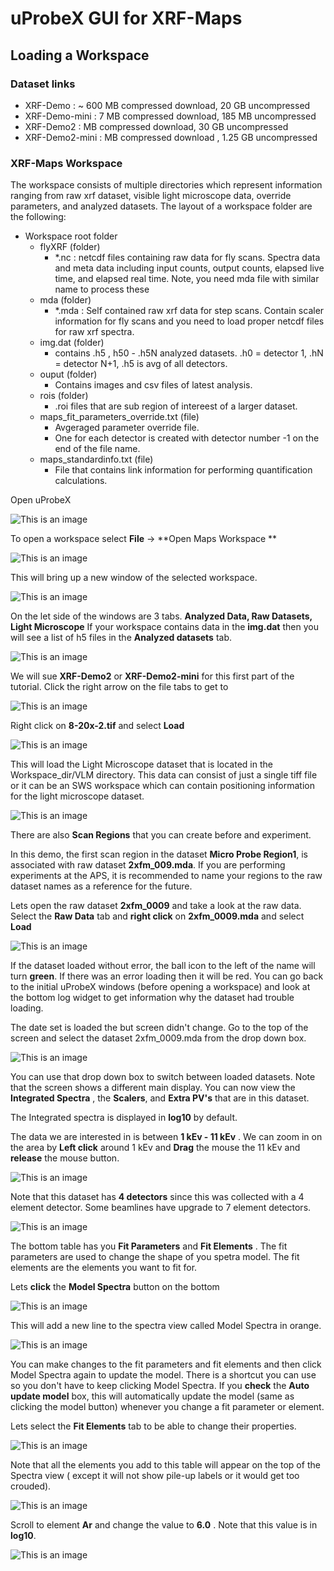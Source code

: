 # uProbeX GUI for XRF-Maps

## Loading a Workspace

### Dataset links 
- XRF-Demo : ~ 600 MB compressed download, 20 GB uncompressed
- XRF-Demo-mini : 7 MB compressed download, 185 MB uncompressed
- XRF-Demo2 :  MB compressed download, 30 GB uncompressed
- XRF-Demo2-mini : MB compressed download , 1.25 GB uncompressed

### XRF-Maps Workspace
The workspace consists of multiple directories which represent information ranging from raw xrf dataset, visible light microscope data, override parameters, and analyzed datasets.
The layout of a workspace folder are the following:
- Workspace root folder
  - flyXRF (folder)
    - *.nc : netcdf files containing raw data for fly scans. Spectra data and meta data including input counts, output counts, elapsed live time, and elapsed real time. Note, you need mda file with similar name to process these
  - mda (folder)
    - *.mda : Self contained raw xrf data for step scans. Contain scaler information for fly scans and you need to load proper netcdf files for raw xrf spectra.
  - img.dat (folder)
    - contains .h5 , h50 - .h5N analyzed datasets. .h0 = detector 1, .hN = detector N+1, .h5 is avg of all detectors.
  - ouput (folder)
    - Contains images and csv files of latest analysis. 
  - rois (folder)
    - .roi files that are sub region of intereest of a larger dataset.
  - maps_fit_parameters_override.txt (file)
    - Avgeraged parameter override file. 
    - One for each detector is created with detector number -1 on the end of the file name.
  - maps_standardinfo.txt (file)
    - File that contains link information for performing quantification calculations. 

Open uProbeX 

![This is an image](https://github.com/aglowacki/images/uProbeX-01.png)

To open a workspace select **File** -> **Open Maps Workspace **

![This is an image](https://github.com/aglowacki/images/uProbeX-02.png)

This will bring up a new window of the selected workspace. 

![This is an image](https://github.com/aglowacki/images/uProbeX-03.png)

On the let side of the windows are 3 tabs. **Analyzed Data, Raw Datasets, Light Microscope**
If your workspace contains data in the **img.dat** then you will see a list of h5 files in the **Analyzed datasets** tab. 

![This is an image](https://github.com/aglowacki/images/uProbeX-03-1.png)

We will sue **XRF-Demo2** or **XRF-Demo2-mini** for this first part of the tutorial.
Click the right arrow on the file tabs to get to 

![This is an image](https://github.com/aglowacki/images/uProbeX-05.png)

Right click on **8-20x-2.tif** and select **Load**

![This is an image](https://github.com/aglowacki/images/uProbeX-06.png)

This will load the Light Microscope dataset that is located in the Workspace_dir/VLM directory. This data can consist of just a single tiff file or it can be an SWS workspace which can contain positioning information for the light microscope dataset.

![This is an image](https://github.com/aglowacki/images/uProbeX-07.png)

There are also **Scan Regions** that you can create before and experiment. 

In this demo, the first scan region in the dataset **Micro Probe Region1**, is associated with raw dataset **2xfm_009.mda**. If you are performing experiments at the APS, it is recommended to name your regions to the raw dataset names as a reference for the future. 

Lets open the raw dataset **2xfm_0009** and take a look at the raw data. Select the **Raw Data** tab and **right click** on **2xfm_0009.mda** and select **Load**

![This is an image](https://github.com/aglowacki/images/uProbeX-08.png)

If the dataset loaded without error, the ball icon to the left of the name will turn **green**. If there was an error loading then it will be red. You can go back to the initial uProbeX windows (before opening a workspace) and look at the bottom log widget to get information why the dataset had trouble loading. 

The date set is loaded the but screen didn't change. Go to the top of the screen and select the dataset 2xfm_0009.mda from the drop down box.

![This is an image](https://github.com/aglowacki/images/uProbeX-09.png)

You can use that drop down box to switch between loaded datasets. Note that the screen shows a different main display. You can now view the **Integrated Spectra** , the **Scalers**, and **Extra PV's** that are in this dataset. 

The Integrated spectra is displayed in **log10** by default.

The data we are interested in is between **1 kEv - 11 kEv** . We can zoom in on the area by **Left click** around 1 kEv and **Drag** the mouse the 11 kEv and **release** the mouse button.

![This is an image](https://github.com/aglowacki/images/uProbeX-11.png)

Note that this dataset has **4 detectors** since this was collected with a 4 element detector. Some beamlines have upgrade to 7 element detectors. 

![This is an image](https://github.com/aglowacki/images/uProbeX-13.png)

The bottom table has you **Fit Parameters** and **Fit Elements** . The fit parameters are used to change the shape of you spetra model. The fit elements are the elements you want to fit for. 

Lets **click** the **Model Spectra** button on the bottom

![This is an image](https://github.com/aglowacki/images/uProbeX-12-model.png)

This will add a new line to the spectra view called Model Spectra in orange. 

![This is an image](https://github.com/aglowacki/images/uProbeX-12-model.png)

You can make changes to the fit parameters and fit elements and then click Model Spectra again to update the model. There is a shortcut you can use so you don't have to keep clicking Model Spectra. If you **check** the **Auto update model** box, this will automatically update the model (same as clicking the model button) whenever you change a fit parameter or element. 

Lets select the **Fit Elements** tab to be able to change their properties. 

![This is an image](https://github.com/aglowacki/images/uProbeX-12-elements-2.png)

Note that all the elements you add to this table will appear on the top of the Spectra view ( except it will not show pile-up labels or it would get too crouded).

![This is an image](https://github.com/aglowacki/images/uProbeX-12-elements-1.png)

Scroll to element **Ar** and change the value to **6.0** . Note that this value is in **log10**. 

![This is an image](https://github.com/aglowacki/images/uProbeX-15.png)